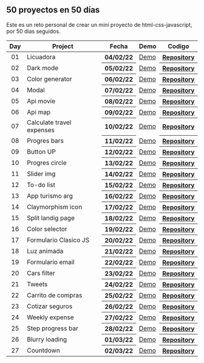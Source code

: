 ## 50 proyectos en 50 días

Este es un reto personal de crear un mini proyecto de html-css-javascript, por 50 dias seguidos.

<table>
<thead>
<tr>
<th align="center">Day</th>
<th>Project</th>
<th>Fecha</th>
<th>Demo</th>
<th>Codigo</th>
</tr>
</thead>
<tbody>

<tr>
<td align="center">01</td>
<td>Licuadora</td>
<th>04/02/22</th>
<td><a href="https://nahuel61920.github.io/Licuadora/" rel="nofollow">Demo</a></td>
<th><a href="https://github.com/Nahuel61920/Licuadora" rel="nofollow">Repository</a></th>
</tr>

<tr>
<td align="center">02</td>
<td>Dark mode</td>
<th>05/02/22</th>
<td><a href="https://nahuel61920.github.io/Modo-nocturno/" rel="nofollow">Demo</a></td>
<th><a href="https://github.com/Nahuel61920/Modo-nocturno" rel="nofollow">Repository</a></th>
</tr>

<tr>
<td align="center">03</td>
<td>Color generator</td>
<th>06/02/22</th>
<td><a href="https://nahuel61920.github.io/generador-colores-random/" rel="nofollow">Demo</a></td>
<th><a href="https://github.com/Nahuel61920/generador-colores-random" rel="nofollow">Repository</a></th>
</tr>

<tr>
<td align="center">04</td>
<td>Modal</td>
<th>07/02/22</th>
<td><a href="https://nahuel61920.github.io/modal/" rel="nofollow">Demo</a></td>
<th><a href="https://github.com/Nahuel61920/modal" rel="nofollow">Repository</a></th>
</tr>

<tr>
<td align="center">05</td>
<td>Api movie</td>
<th>08/02/22</th>
<td><a href="https://nahuel61920.github.io/Api-peliculas/" rel="nofollow">Demo</a></td>
<th><a href="https://github.com/Nahuel61920/Api-peliculas" rel="nofollow">Repository</a></th>
</tr>

<tr>
<td align="center">06</td>
<td>Api map</td>
<th>09/02/22</th>
<td><a href="https://nahuel61920.github.io/api-map/" rel="nofollow">Demo</a></td>
<th><a href="https://github.com/Nahuel61920/api-map" rel="nofollow">Repository</a></th>
</tr>

<tr>
<td align="center">07</td>
<td>Calculate travel expenses</td>
<th>10/02/22</th>
<td><a href="https://nahuel61920.github.io/Calcular-gastos-de-viaje/" rel="nofollow">Demo</a></td>
<th><a href="https://github.com/Nahuel61920/Calcular-gastos-de-viaje" rel="nofollow">Repository</a></th>
</tr>

<tr>
<td align="center">08</td>
<td>Progres bars</td>
<th>11/02/22</th>
<td><a href="https://nahuel61920.github.io/Barra-de-progreso/">Demo</a></td>
<th><a href="https://github.com/Nahuel61920/Barra-de-progreso" rel="nofollow">Repository</a></th>
</tr>

<tr>
<td align="center">09</td>
<td>Button UP</td>
<th>12/02/22</th>
<td><a href="https://nahuel61920.github.io/Boton-up/">Demo</a></td>
<th><a href="https://github.com/Nahuel61920/Boton-up" rel="nofollow">Repository</a></th>
</tr>

<tr>
<td align="center">10</td>
<td>Progres circle</td>
<th>13/02/22</th>
<td><a href="https://nahuel61920.github.io/Progres-circle/">Demo</a></td>
<th><a href="https://github.com/Nahuel61920/Progres-circle" rel="nofollow">Repository</a></th>
</tr>

<tr>
<td align="center">11</td>
<td>Slider img</td>
<th>14/02/22</th>
<td><a href="https://nahuel61920.github.io/Slider-img/">Demo</a></td>
<th><a href="https://github.com/Nahuel61920/Slider-img" rel="nofollow">Repository</a></th>
</tr>

<tr>
<td align="center">12</td>
<td>To-do list</td>
<th>15/02/22</th>
<td><a href="https://nahuel61920.github.io/To-do-list/">Demo</a></td>
<th><a href="https://github.com/Nahuel61920/To-do-list" rel="nofollow">Repository</a></th>
</tr>

<tr>
<td align="center">13</td>
<td>App turismo arg</td>
<th>16/02/22</th>
<td><a href="https://nahuel61920.github.io/App-turismo-arg/">Demo</a></td>
<th><a href="https://github.com/Nahuel61920/App-turismo-arg" rel="nofollow">Repository</a></th>
</tr>

<tr>
<td align="center">14</td>
<td>Claymorphism icon</td>
<th>17/02/22</th>
<td><a href="https://nahuel61920.github.io/Efecto-ico/">Demo</a></td>
<th><a href="https://github.com/Nahuel61920/Efecto-ico" rel="nofollow">Repository</a></th>
</tr>

<tr>
<td align="center">15</td>
<td>Split landig page</td>
<th>18/02/22</th>
<td><a href="https://nahuel61920.github.io/Split-landig-page/">Demo</a></td>
<th><a href="https://github.com/Nahuel61920/Split-landig-page" rel="nofollow">Repository</a></th>
</tr>

<tr>
<td align="center">16</td>
<td>Color selector</td>
<th>19/02/22</th>
<td><a href="https://nahuel61920.github.io/Color-selector/">Demo</a></td>
<th><a href="https://github.com/Nahuel61920/Color-selector" rel="nofollow">Repository</a></th>
</tr>

<tr>
<td align="center">17</td>
<td>Formulario Clasico JS</td>
<th>20/02/22</th>
<td><a href="https://nahuel61920.github.io/FormularioJs-Clasico/">Demo</a></td>
<th><a href="https://github.com/Nahuel61920/FormularioJs-Clasico" rel="nofollow">Repository</a></th>
</tr>

<tr>
<td align="center">18</td>
<td>Luz animada</td>
<th>21/02/22</th>
<td><a href="https://nahuel61920.github.io/Luz-on-off/">Demo</a></td>
<th><a href="https://github.com/Nahuel61920/Luz-on-off" rel="nofollow">Repository</a></th>
</tr>

<tr>
<td align="center">19</td>
<td>Formulario email</td>
<th>22/02/22</th>
<td><a href="https://nahuel61920.github.io/formulario-email/">Demo</a></td>
<th><a href="https://github.com/Nahuel61920/formulario-email" rel="nofollow">Repository</a></th>
</tr>

<tr>
<td align="center">20</td>
<td>Cars filter</td>
<th>23/02/22</th>
<td><a href="https://nahuel61920.github.io/Buscador-de-autos/">Demo</a></td>
<th><a href="https://github.com/Nahuel61920/Buscador-de-autos" rel="nofollow">Repository</a></th>
</tr>

<tr>
<td align="center">21</td>
<td>Tweets</td>
<th>24/02/22</th>
<td><a href="https://nahuel61920.github.io/Tweets/">Demo</a></td>
<th><a href="https://github.com/Nahuel61920/Tweets" rel="nofollow">Repository</a></th>
</tr>

<tr>
<td align="center">22</td>
<td>Carrito de compras</td>
<th>25/02/22</th>
<td><a href="https://nahuel61920.github.io/Carrito-Cursos/">Demo</a></td>
<th><a href="https://github.com/Nahuel61920/Carrito-Cursos" rel="nofollow">Repository</a></th>
</tr>

<tr>
<td align="center">23</td>
<td>Cotizar seguros</td>
<th>26/02/22</th>
<td><a href="https://nahuel61920.github.io/Cotizador-de-seguros/">Demo</a></td>
<th><a href="https://github.com/Nahuel61920/Cotizador-de-seguros" rel="nofollow">Repository</a></th>
</tr>

<tr>
<td align="center">24</td>
<td>Weekly expense</td>
<th>27/02/22</th>
<td><a href="https://nahuel61920.github.io/Gastos-semanales/">Demo</a></td>
<th><a href="https://github.com/Nahuel61920/Gastos-semanales" rel="nofollow">Repository</a></th>
</tr>

<tr>
<td align="center">25</td>
<td>Step progress bar</td>
<th>28/02/22</th>
<td><a href="https://nahuel61920.github.io/Step-Progress-Bar/">Demo</a></td>
<th><a href="https://github.com/Nahuel61920/Step-Progress-Bar" rel="nofollow">Repository</a></th>
</tr>

<tr>
<td align="center">26</td>
<td>Blurry loading</td>
<th>01/03/22</th>
<td><a href="https://nahuel61920.github.io/Blurry-loading/">Demo</a></td>
<th><a href="https://github.com/Nahuel61920/Blurry-loading" rel="nofollow">Repository</a></th>
</tr>

<tr>
<td align="center">27</td>
<td>Countdown</td>
<th>02/03/22</th>
<td><a href="https://nahuel61920.github.io/Countdown/">Demo</a></td>
<th><a href="https://github.com/Nahuel61920/Countdown" rel="nofollow">Repository</a></th>
</tr>
</tbody>
</table>
